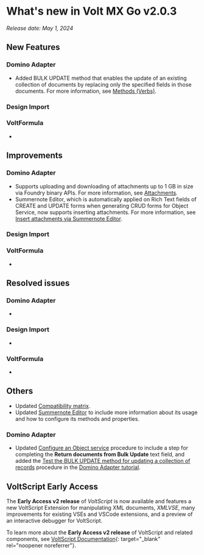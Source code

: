 # What's new in Volt MX Go v2.0.3
*Release date: May 1, 2024*

## New Features

### Domino Adapter

- Added BULK UPDATE method that enables the update of an existing collection of documents by replacing only the specified fields in those documents. For more information, see [Methods (Verbs)](../../topicguides/method.md).

### Design Import

<!--
- Provides initial support for importing Formula Language and bringing it into VoltFormula (client side).
- Validates forms and fields to be imported and informs the user of possible reasons why the forms and fields might not work as expected in the generated application and what actions to take.
- Imports Agents (server side) and Actions (client side) for use inside of Volt MX Go Iris generated app.
- Domino applications can now be imported into tablet native applications.
-->

### VoltFormula

-  

## Improvements

### Domino Adapter 

- Supports uploading and downloading of attachments up to 1 GB in size via Foundry binary APIs. For more information, see [Attachments](../../topicguides/method.md#attachments).
- Summernote Editor, which is automatically applied on Rich Text fields of CREATE and UPDATE forms when generating CRUD forms for Object Service, now supports inserting attachments. For more information, see [Insert attachments via Summernote Editor](../../howto/insertattachments.md). 

### Design Import

<!--
- Enhances user experience by providing more information related to the importation process, such as the number of apps successfully imported and errors encountered.
- Accommodates improvements in Rich Text import from Domino Adapter.  
-->

### VoltFormula

-

## Resolved issues

### Domino Adapter 

- 

### Design Import

- 

### VoltFormula

-

## Others

- Updated [Compatibility matrix](../compatibilitymatrix.md).
- Updated [Summernote Editor](../summernotewidget.md) to include more information about its usage and how to configure its methods and properties.

### Domino Adapter 

- Updated [Configure an Object service](../../tutorials/adaptertutorial.md#configure-an-object-service) procedure to include a step for completing the **Return documents from Bulk Update** text field, and added the [Test the BULK UPDATE method for updating a collection of records](../../tutorials/adaptertutorial.md#test-the-bulk-update-method-for-updating-a-collection-of-records) procedure in the [Domino Adapter tutorial](../../tutorials/adaptertutorial.md).
 

## VoltScript Early Access

The **Early Access v2 release** of *VoltScript* is now available and features a new VoltScript Extension for manipulating XML documents, *XMLVSE*, many improvements for existing VSEs and VSCode extensions, and a preview of an interactive debugger for VoltScript.

To learn more about the **Early Access v2 release** of VoltScript and related components, see [VoltScript Documentation](https://help.hcltechsw.com/docs/voltscript/early-access/index.html){: target="_blank" rel="noopener noreferrer"}.